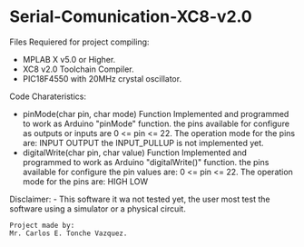 # Serial-Comunication-XC8-v2.0

Files Requiered for project compiling:
  * MPLAB X v5.0 or Higher.
  * XC8 v2.0 Toolchain Compiler.
  * PIC18F4550 with 20MHz crystal oscillator.
  
 Code Charateristics:
  - pinMode(char pin, char mode)
    Function Implemented and programmed to work as Arduino "pinMode" function. the pins available for configure as outputs or inputs are
    0 <= pin <= 22.
    The operation mode for the pins are:
    INPUT
    OUTPUT
    the INPUT_PULLUP is not implemented yet.
 - digitalWrite(char pin, char value)
   Function Implemented and programmed to work as Arduino "digitalWrite()" function. the pins available for configure the pin values are:
    0 <= pin <= 22.
    The operation mode for the pins are:
    HIGH
    LOW
    
  
  Disclaimer:
    - This software it wa not tested yet, the user most test the software using a simulator or a physical circuit.
    
    
    
    Project made by:
    Mr. Carlos E. Tonche Vazquez.
